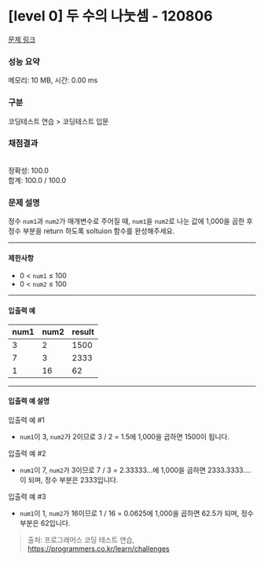 # [level 0] 두 수의 나눗셈 - 120806 

[문제 링크](https://school.programmers.co.kr/learn/courses/30/lessons/120806) 

### 성능 요약

메모리: 10 MB, 시간: 0.00 ms

### 구분

코딩테스트 연습 > 코딩테스트 입문

### 채점결과

<br/>정확성: 100.0<br/>합계: 100.0 / 100.0

### 문제 설명

<p style="user-select: auto;">정수 <code style="user-select: auto;">num1</code>과 <code style="user-select: auto;">num2</code>가 매개변수로 주어질 때, <code style="user-select: auto;">num1</code>을 <code style="user-select: auto;">num2</code>로 나눈 값에 1,000을 곱한 후 정수 부분을 return 하도록 soltuion 함수를 완성해주세요.</p>

<hr style="user-select: auto;">

<h4 style="user-select: auto;">제한사항</h4>

<ul style="user-select: auto;">
<li style="user-select: auto;">0 &lt; <code style="user-select: auto;">num1</code> ≤ 100</li>
<li style="user-select: auto;">0 &lt; <code style="user-select: auto;">num2</code> ≤ 100</li>
</ul>

<hr style="user-select: auto;">

<h4 style="user-select: auto;">입출력 예</h4>
<table class="table" style="user-select: auto;">
        <thead style="user-select: auto;"><tr style="user-select: auto;">
<th style="user-select: auto;">num1</th>
<th style="user-select: auto;">num2</th>
<th style="user-select: auto;">result</th>
</tr>
</thead>
        <tbody style="user-select: auto;"><tr style="user-select: auto;">
<td style="user-select: auto;">3</td>
<td style="user-select: auto;">2</td>
<td style="user-select: auto;">1500</td>
</tr>
<tr style="user-select: auto;">
<td style="user-select: auto;">7</td>
<td style="user-select: auto;">3</td>
<td style="user-select: auto;">2333</td>
</tr>
<tr style="user-select: auto;">
<td style="user-select: auto;">1</td>
<td style="user-select: auto;">16</td>
<td style="user-select: auto;">62</td>
</tr>
</tbody>
      </table>
<hr style="user-select: auto;">

<h4 style="user-select: auto;">입출력 예 설명</h4>

<p style="user-select: auto;">입출력 예 #1</p>

<ul style="user-select: auto;">
<li style="user-select: auto;"><code style="user-select: auto;">num1</code>이 3, <code style="user-select: auto;">num2</code>가 2이므로 3 / 2 = 1.5에 1,000을 곱하면 1500이 됩니다.</li>
</ul>

<p style="user-select: auto;">입출력 예 #2</p>

<ul style="user-select: auto;">
<li style="user-select: auto;"><code style="user-select: auto;">num1</code>이 7, <code style="user-select: auto;">num2</code>가 3이므로 7 / 3 = 2.33333...에 1,000을 곱하면 2333.3333.... 이 되며, 정수 부분은 2333입니다.</li>
</ul>

<p style="user-select: auto;">입출력 예 #3</p>

<ul style="user-select: auto;">
<li style="user-select: auto;"><code style="user-select: auto;">num1</code>이 1, <code style="user-select: auto;">num2</code>가 16이므로 1 / 16 = 0.0625에 1,000을 곱하면 62.5가 되며, 정수 부분은 62입니다.</li>
</ul>


> 출처: 프로그래머스 코딩 테스트 연습, https://programmers.co.kr/learn/challenges